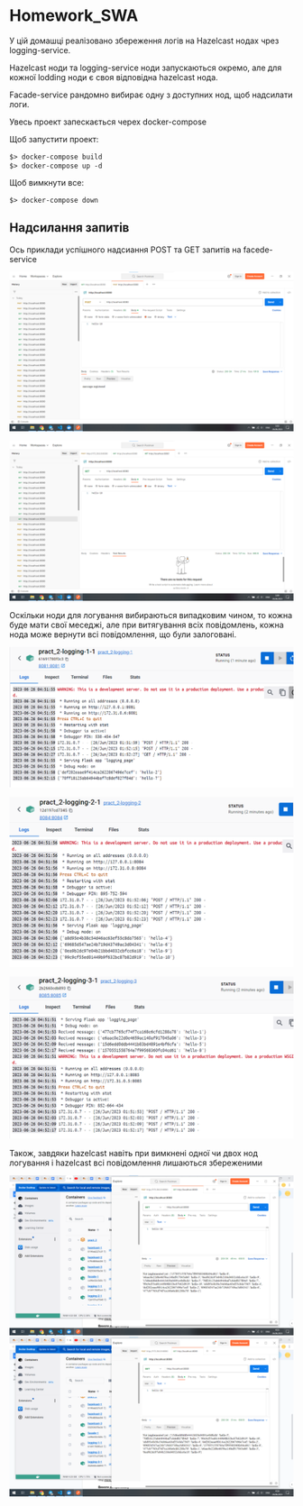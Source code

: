 # Homework_SWA

У цій домашці реалізовано збереження логів на Hazelcast нодах чрез logging-service.

Hazelcast ноди та logging-service ноди запускаються окремо, але для кожної lodding ноди є своя відповідна hazelcast нода.

Facade-service рандомно вибирає одну з доступних нод, щоб надсилати логи.

Увесь проект запескається черех docker-compose

Щоб запустити проект:
```
$> docker-compose build
$> docker-compose up -d
```

Щоб вимкнути все:
```
$> docker-compose down
```

## Надсилання запитів

Ось приклади успішного надсиання POST та GET запитів на facede-service

![post](facade/post.png)

![get](facade/get.png)

Оскільки ноди для логування вибираються випадковим чином, то кожна буде мати свої меседжі, але при витягування всіх повідомлень, кожна нода може вернути всі повідомлення, що були залоговані.

![log1](logging-1/logging_1.png)

![log2](logging-2/logging_2.png)

![log3](logging-3/logging_3.png)

Також, завдяки hazelcast навіть при вимкнені одної чи двох нод логування і hazelcast всі повідомлення лишаються збереженими

![one_out](facade/one_node_down.png)
![one_out](facade/two_node_down.png)
